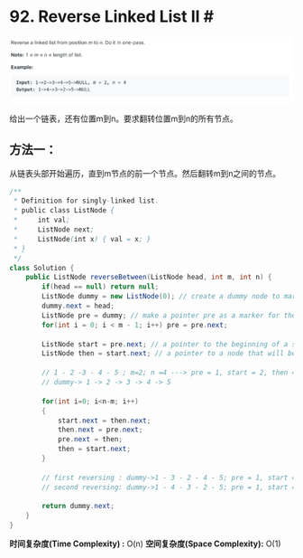 # 92. Reverse Linked List II \#

![](.gitbook/assets/image%20%2832%29.png)

给出一个链表，还有位置m到n。要求翻转位置m到n的所有节点。

## 方法一：

从链表头部开始遍历，直到m节点的前一个节点。然后翻转m到n之间的节点。

```java
/**
 * Definition for singly-linked list.
 * public class ListNode {
 *     int val;
 *     ListNode next;
 *     ListNode(int x) { val = x; }
 * }
 */
class Solution {
    public ListNode reverseBetween(ListNode head, int m, int n) {
        if(head == null) return null;
        ListNode dummy = new ListNode(0); // create a dummy node to mark the head of this list
        dummy.next = head;
        ListNode pre = dummy; // make a pointer pre as a marker for the node before reversing
        for(int i = 0; i < m - 1; i++) pre = pre.next;

        ListNode start = pre.next; // a pointer to the beginning of a sub-list that will be reversed
        ListNode then = start.next; // a pointer to a node that will be reversed

        // 1 - 2 -3 - 4 - 5 ; m=2; n =4 ---> pre = 1, start = 2, then = 3
        // dummy-> 1 -> 2 -> 3 -> 4 -> 5

        for(int i=0; i<n-m; i++)
        {
            start.next = then.next;
            then.next = pre.next;
            pre.next = then;
            then = start.next;
        }

        // first reversing : dummy->1 - 3 - 2 - 4 - 5; pre = 1, start = 2, then = 4
        // second reversing: dummy->1 - 4 - 3 - 2 - 5; pre = 1, start = 2, then = 5 (finish)

        return dummy.next;
    }
}
```

**时间复杂度\(Time Complexity\) :** O\(n\)          **空间复杂度\(Space Complexity\):** O\(1\)

